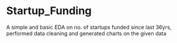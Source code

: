 # Startup_Funding
A simple and basic EDA on no. of startups funded since last 36yrs, performed data cleaning and generated charts on the given data
